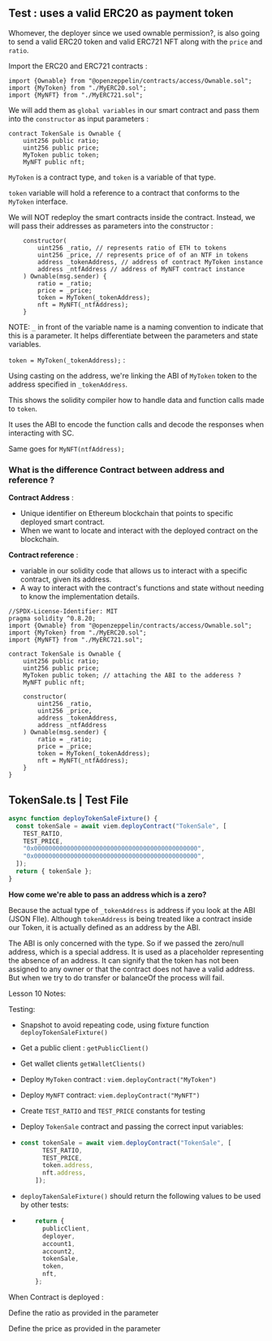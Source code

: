 ## Test : uses a valid ERC20 as payment token

Whomever, the deployer since we used ownable permission?, is also going to send a valid ERC20 token and valid ERC721 NFT along with the `price` and `ratio`.



Import the ERC20 and ERC721 contracts : 

```solidity
import {Ownable} from "@openzeppelin/contracts/access/Ownable.sol";
import {MyToken} from "./MyERC20.sol";
import {MyNFT} from "./MyERC721.sol";
```



We will add them as `global variables` in our smart contract and pass them into the `constructor` as input parameters :

```solidity
contract TokenSale is Ownable {
    uint256 public ratio;
    uint256 public price;
    MyToken public token;
    MyNFT public nft;
```

`MyToken` is a contract type, and `token` is a variable of that type.

`token` variable will hold a reference to a contract that conforms to the `MyToken` interface.



We will NOT redeploy the smart contracts inside the contract. Instead, we will pass their addresses as parameters into the constructor :

```solidity
    constructor(
        uint256 _ratio,	// represents ratio of ETH to tokens
        uint256 _price,	// represents price of of an NTF in tokens
        address _tokenAddress, // address of contract MyToken instance
        address _ntfAddress	// address of MyNFT contract instance
    ) Ownable(msg.sender) {
        ratio = _ratio;
        price = _price;
        token = MyToken(_tokenAddress);
        nft = MyNFT(_ntfAddress);
    }
```

NOTE: `_` in front of the variable name is a naming convention to indicate that this is a parameter. It helps differentiate between the parameters and state variables. 

`token = MyToken(_tokenAddress);` :

Using casting on the address, we're linking the ABI of `MyToken` token to the address specified in `_tokenAddress`. 

This shows the solidity compiler how to handle data and function calls made to `token`.

It uses the ABI to encode the function calls and decode the responses when interacting with SC.

Same goes for `MyNFT(ntfAddress);`



### What is the difference Contract between address and reference ?

**Contract Address** : 

- Unique identifier on Ethereum blockchain that points to specific deployed smart contract.
- When we want to locate and interact with the deployed contract on the blockchain.

**Contract reference** : 

- variable in our solidity code that allows us to interact with a specific contract, given its address. 
- A way to interact with the contract's functions and state without needing to know the implementation details.



```solidity
//SPDX-License-Identifier: MIT
pragma solidity ^0.8.20;
import {Ownable} from "@openzeppelin/contracts/access/Ownable.sol";
import {MyToken} from "./MyERC20.sol";
import {MyNFT} from "./MyERC721.sol";

contract TokenSale is Ownable {
    uint256 public ratio;
    uint256 public price;
    MyToken public token; // attaching the ABI to the adderess ?
    MyNFT public nft;

    constructor(
        uint256 _ratio,
        uint256 _price,
        address _tokenAddress,
        address _ntfAddress
    ) Ownable(msg.sender) {
        ratio = _ratio;
        price = _price;
        token = MyToken(_tokenAddress);
        nft = MyNFT(_ntfAddress);
    }
}
```



## TokenSale.ts | Test File

```typescript
async function deployTokenSaleFixture() {
  const tokenSale = await viem.deployContract("TokenSale", [
    TEST_RATIO,
    TEST_PRICE,
    "0x000000000000000000000000000000000000000000000",
    "0x000000000000000000000000000000000000000000000",
  ]);
  return { tokenSale };
}
```

**How come we're able to pass an address which is a zero?**

Because the actual type of `_tokenAddress` is address if you look at the ABI (JSON FIle). Although `tokenAddress` is being treated like a contract inside our Token, it is actually defined as an address by the ABI.

The ABI is only concerned with the type. So if we passed the zero/null address, which is a special address. It is used as a placeholder representing the absence of an address. It can signify that the token has not been assigned to any owner or that the contract does not have a valid address. But when we try to do transfer or balanceOf the process will fail.



Lesson 10 Notes:

Testing:

- Snapshot to avoid repeating code, using fixture function `deployTokenSaleFixture()`

- Get a public client : `getPublicClient()`

- Get wallet clients `getWalletClients()`

- Deploy `MyToken` contract : `viem.deployContract("MyToken")`

- Deploy `MyNFT` contract: `viem.deployContract("MyNFT")`

- Create `TEST_RATIO` and `TEST_PRICE` constants for testing

- Deploy `TokenSale` contract and passing the correct input variables:

- ```typescript
  const tokenSale = await viem.deployContract("TokenSale", [
        TEST_RATIO,
        TEST_PRICE,
        token.address,
        nft.address,
      ]);
  ```

- `deployTakenSaleFixture()` should return the following values to be used by other tests:

- ```typescript
      return {
        publicClient,
        deployer,
        account1,
        account2,
        tokenSale,
        token,
        nft,
      };
  ```

  

When Contract is deployed : 

Define the ratio as provided in the parameter

Define the price as provided in the parameter









